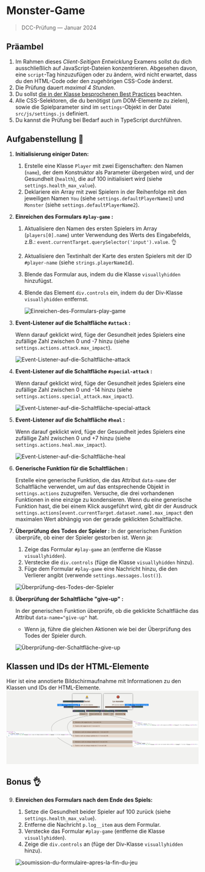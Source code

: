 # Monster-Game

> DCC-Prüfung — Januar 2024

## Präambel

1. Im Rahmen dieses *Client-Seitigen Entwicklung* Examens sollst du dich ausschließlich auf JavaScript-Dateien konzentrieren. Abgesehen davon, eine `script`-Tag hinzuzufügen oder zu ändern, wird nicht erwartet, dass du den HTML-Code oder den zugehörigen CSS-Code änderst.
2. Die Prüfung dauert *maximal 4 Stunden*.
3. Du sollst [die in der Klasse besprochenen Best Practices](https://github.com/hepl-dcc/dcc-guidelines) beachten.
4. Alle CSS-Selektoren, die du benötigst (um DOM-Elemente zu zielen), sowie die Spielparameter sind im `settings`-Objekt in der Datei `src/js/settings.js` definiert.
5. Du kannst die Prüfung bei Bedarf auch in TypeScript durchführen.

## Aufgabenstellung 🎯

1. **Initialisierung einiger Daten:**

    1. Erstelle eine Klasse `Player` mit zwei Eigenschaften: den Namen (`name`), der dem Konstruktor als Parameter übergeben wird, und der Gesundheit (`health`), die auf 100 initialisiert wird (siehe `settings.health_max_value`).
    2. Deklariere ein Array mit zwei Spielern in der Reihenfolge mit den jeweiligen Namen `You` (siehe `settings.defaultPlayerName1`) und `Monster` (siehe `settings.defaultPlayerName2`).
    
2. **Einreichen des Formulars `#play-game` :**

    1. Aktualisiere den Namen des ersten Spielers im Array (`players[0].name`) unter Verwendung des Werts des Eingabefelds, z.B.: `event.currentTarget.querySelector('input').value`. 👌

    2. Aktualisiere den Textinhalt der Karte des ersten Spielers mit der ID `#player-name` (siehe `strings.playerNameId`).

    3. Blende das Formular aus, indem du die Klasse `visuallyhidden` hinzufügst.

    4. Blende das Element `div.controls` ein, indem du der Div-Klasse `visuallyhidden` entfernst.

       ![Einreichen-des-Formulars-play-game](./img/Einreichen-des-Formulars-play-game.gif)

3. **Event-Listener auf die Schaltfläche `#attack` :**

    Wenn darauf geklickt wird, füge der Gesundheit jedes Spielers eine zufällige Zahl zwischen 0 und -7 hinzu (siehe `settings.actions.attack.max_impact`).

    ![Event-Listener-auf-die-Schaltfläche-attack](img/Event-Listener-auf-die-Schaltfläche-attack.gif)

4. **Event-Listener auf die Schaltfläche `#special-attack` :**

    Wenn darauf geklickt wird, füge der Gesundheit jedes Spielers eine zufällige Zahl zwischen 0 und -14 hinzu (siehe `settings.actions.special_attack.max_impact`).

    ![Event-Listener-auf-die-Schaltfläche-special-attack](img/Event-Listener-auf-die-Schaltfläche-special-attack.gif)

5. **Event-Listener auf die Schaltfläche `#heal` :**

    Wenn darauf geklickt wird, füge der Gesundheit jedes Spielers eine zufällige Zahl zwischen 0 und +7 hinzu (siehe `settings.actions.heal.max_impact`).

    ![Event-Listener-auf-die-Schaltfläche-heal](img/Event-Listener-auf-die-Schaltfläche-heal.gif)

6. **Generische Funktion für die Schaltflächen :**

    Erstelle eine generische Funktion, die das Attribut `data-name` der Schaltfläche verwendet, um auf das entsprechende Objekt in `settings.actions` zuzugreifen. Versuche, die drei vorhandenen Funktionen in eine einzige zu kondensieren. Wenn du eine generische Funktion hast, die bei einem Klick ausgeführt wird, gibt dir der Ausdruck `settings.actions[event.currentTarget.dataset.name].max_impact` den maximalen Wert abhängig von der gerade geklickten Schaltfläche.

7. **Überprüfung des Todes der Spieler :**
   In der generischen Funktion überprüfe, ob einer der Spieler gestorben ist. Wenn ja:

   1. Zeige das Formular `#play-game` an (entferne die Klasse `visuallyhidden`).
   2. Verstecke die `div.controls` (füge die Klasse `visuallyhidden` hinzu).
   3. Füge dem Formular `#play-game` eine Nachricht hinzu, die den Verlierer angibt (verwende `settings.messages.lost()`).

    ![Überprüfung-des-Todes-der-Spieler](img/Überprüfung-des-Todes-der-Spieler.gif)

8. **Überprüfung der Schaltfläche "give-up" :**

    In der generischen Funktion überprüfe, ob die geklickte Schaltfläche das Attribut `data-name="give-up"` hat.
    - Wenn ja, führe die gleichen Aktionen wie bei der Überprüfung des Todes der Spieler durch.

    ![Überprüfung-der-Schaltfläche-give-up](img/Überprüfung-der-Schaltfläche-give-up.gif)
## Klassen und IDs der HTML-Elemente
Hier ist eine annotierte Bildschirmaufnahme mit Informationen zu den Klassen und IDs der HTML-Elemente.
    ![HTML-Info](img/HTML-Info.png)

## Bonus 👌

9. **Einreichen des Formulars nach dem Ende des Spiels:**

    1. Setze die Gesundheit beider Spieler auf 100 zurück (siehe `settings.health_max_value`).
    2. Entferne die Nachricht `p.log__item` aus dem Formular.
    3. Verstecke das Formular `#play-game` (entferne die Klasse `visuallyhidden`).
    4. Zeige die `div.controls` an (füge der Div-Klasse `visuallyhidden` hinzu).

    ![soumission-du-formulaire-apres-la-fin-du-jeu](../examen-dcc-janvier-2023-2024/img/soumission-du-formulaire-apres-la-fin-du-jeu.gif)